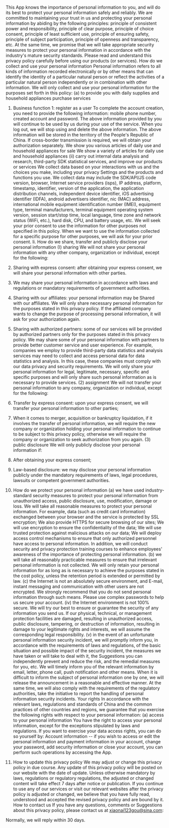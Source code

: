 This App knows the importance of personal information to you, and will do its best to protect your personal information safely and reliably. We are committed to maintaining your trust in us and protecting your personal information by abiding by the following principles: principle of consistent power and responsibility, principle of clear purpose, principle of choice consent, principle of least sufficient use, principle of ensuring safety, principle of subject participation, principle of openness and transparency, etc. At the same time, we promise that we will take appropriate security measures to protect your personal information in accordance with the industry's mature security standards. Please read and understand this privacy policy carefully before using our products (or services).
How do we collect and use your personal information
Personal information refers to all kinds of information recorded electronically or by other means that can identify the identity of a particular natural person or reflect the activities of a particular natural person independently or in combination with other information. We will only collect and use your personal information for the purposes set forth in this policy:
(a) to provide you with daily supplies and household appliances purchase services
1. Business function 1: register as a user
To complete the account creation, you need to provide the following information: mobile phone number, created account and password.
The above information provided by you will continue to be used by us during your use of the service. When you log out, we will stop using and delete the above information.
The above information will be stored in the territory of the People's Republic of China. If cross-border transmission is required, we will obtain your authorization separately.
We show you various articles of daily use and household appliances for sale
We show a variety of articles for daily use and household appliances
(ii) carry out internal data analysis and research, third-party SDK statistical services, and improve our products or services
We collect data based on your interactions with us and the choices you make, including your privacy Settings and the products and functions you use. We collect data may include the SDK/API/JS code version, browser, Internet service providers (isps), IP address, platform, timestamp, identifier, version of the application, the application distribution channels, independent device identifier, iOS advertising identifier (IDFA), android advertisers identifier, nic (MAC) address, international mobile equipment identification number (IMEI), equipment type, terminal manufacturers, terminal equipment operating system version, session start/stop time, local language, time zone and network status (WiFi, etc.), hard disk, CPU, and battery usage, etc.
We will seek your prior consent to use the information for other purposes not specified in this policy.
When we want to use the information collected for a specific purpose for other purposes, we will ask for your prior consent.
Ii. How do we share, transfer and publicly disclose your personal information
(I) sharing
We will not share your personal information with any other company, organization or individual, except for the following:
1. Sharing with express consent: after obtaining your express consent, we will share your personal information with other parties.
2. We may share your personal information in accordance with laws and regulations or mandatory requirements of government authorities.
3. Sharing with our affiliates: your personal information may be Shared with our affiliates. We will only share necessary personal information for the purposes stated in this privacy policy. If the affiliated company wants to change the purpose of processing personal information, it will ask for your authorization again.

4. Sharing with authorized partners: some of our services will be provided by authorized partners only for the purposes stated in this privacy policy. We may share some of your personal information with partners to provide better customer service and user experience. For example, companies we employ to provide third-party data statistics and analysis services may need to collect and access personal data for data statistics and analysis. In this case, these companies must comply with our data privacy and security requirements. We will only share your personal information for legal, legitimate, necessary, specific and specific purposes and will only share such personal information as is necessary to provide services.
(2) assignment
We will not transfer your personal information to any company, organization or individual, except for the following:
1. Transfer by express consent: upon your express consent, we will transfer your personal information to other parties;
2. When it comes to merger, acquisition or bankruptcy liquidation, if it involves the transfer of personal information, we will require the new company or organization holding your personal information to continue to be subject to this privacy policy, otherwise we will require the company or organization to seek authorization from you again.
(3) public disclosure
We will only publicly disclose your personal information if:
1. After obtaining your express consent;
2. Law-based disclosure: we may disclose your personal information publicly under the mandatory requirements of laws, legal procedures, lawsuits or competent government authorities.
3. How do we protect your personal information
(a) we have used industry-standard security measures to protect your personal information from unauthorized access, public disclosure, use, modification, damage or loss. We will take all reasonable measures to protect your personal information. For example, data (such as credit card information) exchanged between your browser and the service is protected by SSL encryption; We also provide HTTPS for secure browsing of our sites; We will use encryption to ensure the confidentiality of the data; We will use trusted protection against malicious attacks on our data; We will deploy access control mechanisms to ensure that only authorized personnel have access to personal information. In addition, we will conduct security and privacy protection training courses to enhance employees' awareness of the importance of protecting personal information.
(b) we will take all reasonably practicable measures to ensure that irrelevant personal information is not collected. We will only retain your personal information for as long as is necessary to achieve the purposes stated in the cost policy, unless the retention period is extended or permitted by law.
(c) the Internet is not an absolutely secure environment, and E-mail, instant messaging and communication with other users are not encrypted. We strongly recommend that you do not send personal information through such means. Please use complex passwords to help us secure your account.
(iv) the Internet environment is not 100% secure. We will try our best to ensure or guarantee the security of any information you send us. If our physical, technical, or management protection facilities are damaged, resulting in unauthorized access, public disclosure, tampering, or destruction of information, resulting in damage to your legitimate rights and interests, we will assume the corresponding legal responsibility.
(v) in the event of an unfortunate personal information security incident, we will promptly inform you, in accordance with the requirements of laws and regulations, of the basic situation and possible impact of the security incident, the measures we have taken or will take to deal with it, the Suggestions you can independently prevent and reduce the risk, and the remedial measures for you, etc. We will timely inform you of the relevant information by email, letter, phone call, push notification and other means. When it is difficult to inform the subject of personal information one by one, we will release the announcement in a reasonable and effective manner.
At the same time, we will also comply with the requirements of the regulatory authorities, take the initiative to report the handling of personal information security incidents.
Your rights
In accordance with the relevant laws, regulations and standards of China and the common practices of other countries and regions, we guarantee that you exercise the following rights with respect to your personal information:
(a) access to your personal information
You have the right to access your personal information, except for the exceptions stipulated by laws and regulations. If you want to exercise your data access rights, you can do so yourself by:
Account information -- if you wish to access or edit the personal information and payment information in your account, change your password, add security information or close your account, you can perform such operations by accessing the App.
5. How to update this privacy policy
We may adjust or change this privacy policy in due course. Any update of this privacy policy will be posted on our website with the date of update. Unless otherwise mandatory by laws, regulations or regulatory regulations, the adjusted or changed content will take effect 7 days after notice or publication. If you continue to use any of our services or visit our relevant websites after the privacy policy is adjusted or changed, we believe that you have fully read, understood and accepted the revised privacy policy and are bound by it.
How to contact us
If you have any questions, comments or Suggestions about this privacy policy, please contact us at xiaonai123gou@sina.com:

Normally, we will reply within 30 days.
